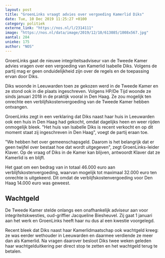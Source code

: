 ```yaml
---
layout: post
title: "GroenLinks vraagt advies over vergoeding Kamerlid Diks"
date: Tue, 10 Dec 2019 11:25:27 +0100
category: politiek
externe_link: "https://nos.nl/l/2314111"
image: "https://nos.nl/data/image/2019/12/10/613085/1008x567.jpg"
aantal: 284
unieke: 175
author: "NOS"
---
```


<p>GroenLinks gaat de nieuwe integriteitsadviseur van de Tweede Kamer advies vragen over een vergoeding van Kamerlid Isabelle Diks. Volgens de partij mag er geen onduidelijkheid zijn over de regels en de toepassing ervan door Diks.</p>
<p>Diks woonde in Leeuwarden toen ze gekozen werd in de Tweede Kamer en ze stond ook in die plaats ingeschreven. Volgens HP/De Tijd woonde ze sinds januari 2018 in de praktijk vooral in Den Haag. Ze zou mogelijk ten onrechte een verblijfskostenvergoeding van de Tweede Kamer hebben ontvangen.</p>
<p>GroenLinks zegt in een verklaring dat Diks naast haar huis in Leeuwarden ook een huis in Den Haag had gekocht, omdat dagelijks heen en weer rijden onmogelijk bleek. "Het huis van Isabelle Diks is recent verkocht en op dit moment staat zij ingeschreven in Den Haag", voegt de partij eraan toe.</p>
<p>"We hebben het over gemeenschapsgeld. Daarom is het belangrijk dat er geen twijfel over bestaat hoe dat wordt uitgegeven", zegt GroenLinks-leider Klaver. Op de vraag of Diks in de Kamer kan blijven, antwoordt Klaver dat ze Kamerlid is en blijft.</p>
<p>Het gaat om een bedrag van in totaal 46.000 euro aan verblijfskostenvergoeding, waarvan mogelijk tot maximaal 32.000 euro ten onrechte is uitgekeerd. Dit omdat de verblijfskostenvergoeding voor Den Haag 14.000 euro was geweest.</p>
<h2>Wachtgeld</h2>
<p>De Tweede Kamer stelde onlangs een onafhankelijk adviseur aan voor integriteitskwesties, oud-griffier Jacqueline Biesheuvel. Zij gaat 1 januari aan het werk en GroenLinks heeft haar nu dus al een kwestie voorgelegd.</p>
<p>Recent bleek dat Diks naast haar Kamerlidmaatschap ook wachtgeld kreeg: ze was eerder wethouder in Leeuwarden en daarmee verdiende ze meer dan als Kamerlid. Na vragen daarover besloot Diks twee weken geleden haar wachtgelduitkering per direct stop te zetten en het wachtgeld terug te betalen.</p>
